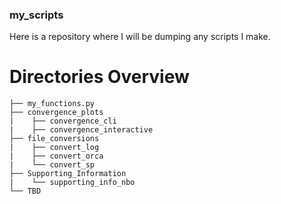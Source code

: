 ### my_scripts

Here is a repository where I will be dumping any scripts I make.

# Directories Overview

```
├── my_functions.py 
├── convergence_plots       
|    ├── convergence_cli
|    ├── convergence_interactive
├── file_conversions                   
|    ├── convert_log
|    ├── convert_orca
|    └── convert_sp
├── Supporting_Information                 
|    └── supporting_info_nbo
└── TBD
```